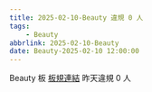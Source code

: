 ```yaml
---
title: 2025-02-10-Beauty 違規 0 人
tags:
    - Beauty
abbrlink: 2025-02-10-Beauty
date: Beauty-2025-02-10 12:00:00
---
```

Beauty 板 [板規連結](https://www.ptt.cc/bbs/Beauty/M.1630069980.A.84B.html)
昨天違規 0 人
